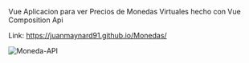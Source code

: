 Vue Aplicacion para ver Precios de Monedas Virtuales hecho con Vue Composition Api

Link: https://juanmaynard91.github.io/Monedas/

![Moneda-API](https://user-images.githubusercontent.com/74424452/136849018-9ba3251c-4488-418e-bbe7-b22fc9d479b0.png)
